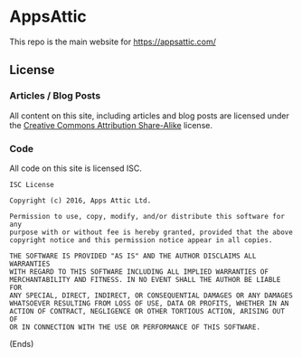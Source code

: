 # AppsAttic #

This repo is the main website for https://appsattic.com/

## License ##

### Articles / Blog Posts ###

All content on this site, including articles and blog posts are licensed under the
[Creative Commons Attribution Share-Alike](https://creativecommons.org/licenses/by-sa/4.0/) license.

### Code ###

All code on this site is licensed ISC.

```
ISC License

Copyright (c) 2016, Apps Attic Ltd.

Permission to use, copy, modify, and/or distribute this software for any
purpose with or without fee is hereby granted, provided that the above
copyright notice and this permission notice appear in all copies.

THE SOFTWARE IS PROVIDED "AS IS" AND THE AUTHOR DISCLAIMS ALL WARRANTIES
WITH REGARD TO THIS SOFTWARE INCLUDING ALL IMPLIED WARRANTIES OF
MERCHANTABILITY AND FITNESS. IN NO EVENT SHALL THE AUTHOR BE LIABLE FOR
ANY SPECIAL, DIRECT, INDIRECT, OR CONSEQUENTIAL DAMAGES OR ANY DAMAGES
WHATSOEVER RESULTING FROM LOSS OF USE, DATA OR PROFITS, WHETHER IN AN
ACTION OF CONTRACT, NEGLIGENCE OR OTHER TORTIOUS ACTION, ARISING OUT OF
OR IN CONNECTION WITH THE USE OR PERFORMANCE OF THIS SOFTWARE.
```

(Ends)
